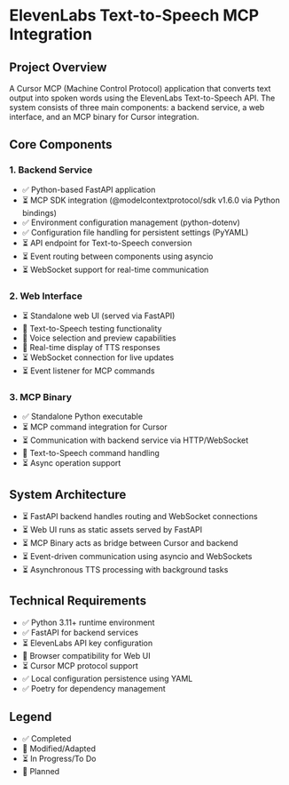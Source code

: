 # ElevenLabs Text-to-Speech MCP Integration

## Project Overview
A Cursor MCP (Machine Control Protocol) application that converts text output into spoken words using the ElevenLabs Text-to-Speech API. The system consists of three main components: a backend service, a web interface, and an MCP binary for Cursor integration.

## Core Components

### 1. Backend Service
- ✅ Python-based FastAPI application
- ⏳ MCP SDK integration (@modelcontextprotocol/sdk v1.6.0 via Python bindings)
- ✅ Environment configuration management (python-dotenv)
- ✅ Configuration file handling for persistent settings (PyYAML)
- ⏳ API endpoint for Text-to-Speech conversion
- ⏳ Event routing between components using asyncio
- ⏳ WebSocket support for real-time communication

### 2. Web Interface
- ⏳ Standalone web UI (served via FastAPI)
- 🎯 Text-to-Speech testing functionality
- 🎯 Voice selection and preview capabilities
- 🎯 Real-time display of TTS responses
- ⏳ WebSocket connection for live updates
- ⏳ Event listener for MCP commands

### 3. MCP Binary
- ✅ Standalone Python executable
- ⏳ MCP command integration for Cursor
- ⏳ Communication with backend service via HTTP/WebSocket
- 🎯 Text-to-Speech command handling
- ⏳ Async operation support

## System Architecture
- ⏳ FastAPI backend handles routing and WebSocket connections
- ⏳ Web UI runs as static assets served by FastAPI
- ⏳ MCP Binary acts as bridge between Cursor and backend
- ⏳ Event-driven communication using asyncio and WebSockets
- ⏳ Asynchronous TTS processing with background tasks

## Technical Requirements
- ✅ Python 3.11+ runtime environment
- ✅ FastAPI for backend services
- ⏳ ElevenLabs API key configuration
- 🎯 Browser compatibility for Web UI
- ⏳ Cursor MCP protocol support
- ✅ Local configuration persistence using YAML
- ✅ Poetry for dependency management

## Legend
- ✅ Completed
- 🔄 Modified/Adapted
- ⏳ In Progress/To Do
- 🎯 Planned 